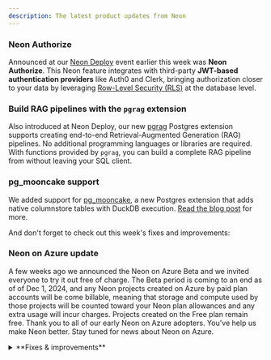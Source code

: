 ```yaml
---
description: The latest product updates from Neon
---
```


### Neon Authorize

Announced at our [Neon Deploy](https://www.youtube.com/watch?v=QDNsxw_3ris&t=289s) event earlier this week was **Neon Authorize**. This Neon feature integrates with third-party **JWT-based authentication providers** like Auth0 and Clerk, bringing authorization closer to your data by leveraging [Row-Level Security (RLS)](https://www.postgresql.org/docs/current/ddl-rowsecurity.html) at the database level.

### Build RAG pipelines with the `pgrag` extension

Also introduced at Neon Deploy, our new [pgrag](https://neon.tech/docs/extensions/pgrag) Postgres extension supports creating end-to-end Retrieval-Augmented Generation (RAG) pipelines. No additional programming languages or libraries are required. With functions provided by `pgrag`, you can build a complete RAG pipeline from without leaving your SQL client. 

### pg_mooncake support

We added support for [pg_mooncake](https://github.com/Mooncake-Labs/pg_mooncake), a new Postgres extension that adds native columnstore tables with DuckDB execution. [Read the blog post](https://mooncake.dev/blog/3) for more.

And don't forget to check out this week's fixes and improvements:

### Neon on Azure update

A few weeks ago we announced the Neon on Azure Beta and we invited everyone to try it out free of charge. The Beta period is coming to an end as of of Dec 1, 2024, and any Neon projects created on Azure by paid plan accounts will be come billable, meaning that storage and compute used by those projects will be counted toward your Neon plan allowances and any extra usage will incur charges. Projects created on the Free plan remain free. Thank you to all of our early Neon on Azure adopters. You've help us make Neon better. Stay tuned for news about Neon on Azure.

<details>

<summary>**Fixes & improvements**</summary>

- **Neon Console enhancement**

- **Neon API changes**

  We've introduced a new [Get active regions](https://api-docs.neon.tech/reference/getactiveregions) endpoint for retrieving a list of regions supported by Neon. The response body includes data such as the region ID, name, and the region's approximate geographical latitude and longitude.

  ```bash
  curl --request GET \
     --url https://console.neon.tech/api/v2/regions \
     --header 'accept: application/json' \
     --header 'authorization: Bearer $NEON_API_KEY'
  ```

- **Fixes**

- **Contact support form improvements**:

  You can now attach files along with your problem description when requesting help from Neon support. File size limit is 50 MB and we support the following file types:

  - PDF (. pdf)
  - PNG (. png)
  - JPEG (. jpeg)
  - GIF (. gif)
  - Text (. txt)

- **More local disk space for Neon computes**

  We increased the local disk space allocation for Neon computes, which will now receive 15 GiB x maximum vCPU setting with a minimum of 20 GiB. This change ensures optimal handling of temporary data, query operations, and maintenance tasks in Postgres.

</details>
